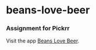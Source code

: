 # beans-love-beer

### Assignment for Pickrr
Visit the app [Beans Love Beer](https://beer-love.netlify.app/).
